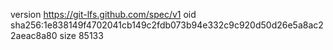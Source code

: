 version https://git-lfs.github.com/spec/v1
oid sha256:1e838149f4702041cb149c2fdb073b94e332c9c920d50d26e5a8ac22aeac8a80
size 85133

